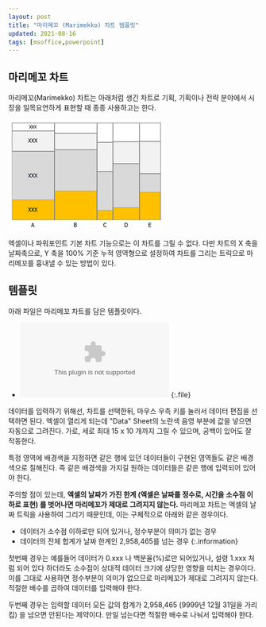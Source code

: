 ```yaml
---
layout: post
title: "마리메꼬 (Marimekko) 차트 템플릿"
updated: 2021-08-16
tags: [msoffice,powerpoint]
---
```


## 마리메꼬 차트

마리메꼬(Marimekko) 차트는 아래처럼 생긴 차트로 기획, 기획이나 전략 분야에서 시장을 일목요연하게 표현할 때 종종 사용하고는 한다.

![그림00](/img/msoffice/powerpoint/powerpoint-0000.png)

엑셀이나 파워포인트 기본 차트 기능으로는 이 차트를 그릴 수 없다. 다만 차트의 X 축을 날짜축으로, Y 축을 100% 기준 누적 영역형으로 설정하여 차트를 그리는 트릭으로 마리메꼬를 흉내낼 수 있는 방법이 있다.

## 템플릿

아래 파일은 마리메꼬 차트를 담은 템플릿이다.

- ![marimekko-chart.pptx](/resource/msoffice/powerpoint/marimekko-chart.pptx)
{:.file}

데이터를 입력하기 위해선, 차트를 선택한뒤, 마우스 우측 키를 눌러서 데이터 편집을 선택하면 된다. 엑셀이 열리게 되는데 "Data" Sheet의 노란색 음영 부분에 값을 넣으면 자동으로 그려진다. 가로, 세로 최대 15 x 10 개까지 그릴 수 있으며, 공백이 있어도 잘 작동한다.

특정 영역에 배경색을 지정하면 같은 행에 있던 데이터들이 구현된 영역들도 같은 배경색으로 칠해진다. 즉 같은 배경색을 가지길 원하는 데이터들은 같은 행에 입력되어 있어야 한다.

주의할 점이 있는데, **엑셀의 날짜가 가진 한계 (엑셀은 날짜를 정수로, 시간을 소수점 이하로 표현) 를 벗어나면 마리메꼬가 제대로 그려지지 않는다.** 마리메꼬 차트는 엑셀의 날짜 트릭을 사용하여 그리기 때문인데, 이는 구체적으로 아래와 같은 경우이다.

- 데이터가 소수점 이하로만 되어 있거나, 정수부분이 의미가 없는 경우
- 데이터의 전체 합계가 날짜 한계인 2,958,465를 넘는 경우
{:.information}

첫번째 경우는 예를들어 데이터가 0.xxx 나 백분율(%)로만 되어있거나, 설령 1.xxx 처럼 되어 있다 하더라도 소수점이 상대적 데이터 크기에 상당한 영향을 미치는 경우이다. 이를 그대로 사용하면 정수부분이 의미가 없으므로 마리메꼬가 제대로 그려지지 않는다. 적절한 배수를 곱하여 데이터를 입력해야 한다.

두번째 경우는 입력할 데이터 모든 값의 합계가 2,958,465 (9999년 12월 31일을 가리킴) 을 넘으면 안된다는 제약이다. 만일 넘는다면 적절한 배수로 나눠서 입력해야 한다.